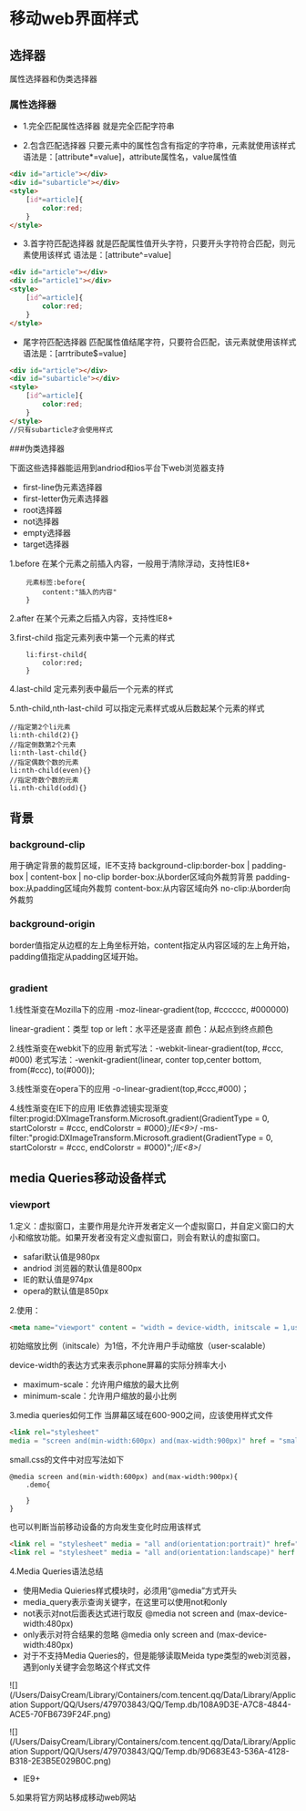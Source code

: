 # 移动web界面样式

## 选择器
属性选择器和伪类选择器

### 属性选择器
- 1.完全匹配属性选择器
就是完全匹配字符串

- 2.包含匹配选择器
只要元素中的属性包含有指定的字符串，元素就使用该样式
语法是：[attribute*=value]，attribute属性名，value属性值

```html
<div id="article"></div>
<div id="subarticle"></div>
<style>
	[id*=article]{
		color:red;
	}
</style>
```

- 3.首字符匹配选择器
就是匹配属性值开头字符，只要开头字符符合匹配，则元素使用该样式
语法是：[attribute^=value]

```html
<div id="article"></div>
<div id="article1"></div>
<style>
	[id^=article]{
		color:red;
	}
</style>
```

- 尾字符匹配选择器
匹配属性值结尾字符，只要符合匹配，该元素就使用该样式
语法是：[arrtribute$=value]

```html
<div id="article"></div>
<div id="subarticle"></div>
<style>
	[id^=article]{
		color:red;
	}
</style>
//只有subarticle才会使用样式

```

###伪类选择器

下面这些选择器能运用到andriod和ios平台下web浏览器支持
- first-line伪元素选择器
- first-letter伪元素选择器
- root选择器
- not选择器
- empty选择器
- target选择器


1.before
在某个元素之前插入内容，一般用于清除浮动，支持性IE8+
```style
	元素标签:before{
		content:"插入的内容"
	}
```

2.after
在某个元素之后插入内容，支持性IE8+

3.first-child
指定元素列表中第一个元素的样式

```style
	li:first-child{
		color:red;
	}

```

4.last-child
定元素列表中最后一个元素的样式


5.nth-child,nth-last-child
可以指定元素样式或从后数起某个元素的样式

```style
//指定第2个li元素
li:nth-child(2){}
//指定倒数第2个元素
li:nth-last-child{}
//指定偶数个数的元素
li:nth-child(even){}
//指定奇数个数的元素
li.nth-child(odd){}
```

## 背景

### background-clip
用于确定背景的裁剪区域，IE不支持
background-clip:border-box | padding-box | content-box | no-clip
border-box:从border区域向外裁剪背景
padding-box:从padding区域向外裁剪
content-box:从内容区域向外
no-clip:从border向外裁剪


### background-origin
border值指定从边框的左上角坐标开始，content指定从内容区域的左上角开始，padding值指定从padding区域开始。

```style

```

### gradient

1.线性渐变在Mozilla下的应用
-moz-linear-gradient(top, #cccccc, #000000)

linear-gradient：类型
top or left：水平还是竖直
颜色：从起点到终点颜色

2.线性渐变在webkit下的应用
新式写法：-webkit-linear-gradient(top, #ccc, #000)
老式写法：-wenkit-gradient(linear, conter top,center bottom, from(#ccc), to(#000));

3.线性渐变在opera下的应用
-o-linear-gradient(top,#ccc,#000)；

4.线性渐变在IE下的应用
IE依靠滤镜实现渐变
filter:progid:DXImageTransform.Microsoft.gradient(GradientType = 0, startColorstr = #ccc, endColorstr = #000);/*IE<9>*/
-ms-filter:"progid:DXImageTransform.Microsoft.gradient(GradientType = 0, startColorstr = #ccc, endColorstr = #000)";/*IE<8>*/

## media Queries移动设备样式

### viewport

1.定义：虚拟窗口，主要作用是允许开发者定义一个虚拟窗口，并自定义窗口的大小和缩放功能。如果开发者没有定义虚拟窗口，则会有默认的虚拟窗口。

- safari默认值是980px
- andriod 浏览器的默认值是800px
- IE的默认值是974px
- opera的默认值是850px

2.使用：

```html
<meta name="viewport" content = "width = device-width, initscale = 1,user-scalable = 0">
```
初始缩放比例（initscale）为1倍，不允许用户手动缩放（user-scalable）

device-width的表达方式来表示phone屏幕的实际分辨率大小

- maximum-scale：允许用户缩放的最大比例
- minimum-scale：允许用户缩放的最小比例

3.media queries如何工作
当屏幕区域在600-900之间，应该使用样式文件

```html
<link rel="stylesheet"
media = "screen and(min-width:600px) and(max-width:900px)" href = "small.css"/>
```

small.css的文件中对应写法如下
```style
@media screen and(min-width:600px) and(max-width:900px){
	.demo{
		
	}
}

```


也可以判断当前移动设备的方向发生变化时应用该样式

```html
<link rel = "stylesheet" media = "all and(orientation:portrait)" href="portrait.css">
<link rel = "stylesheet" media = "all and(orientation:landscape)" herf = "landscape.css" />

```

4.Media Queries语法总结

- 使用Media Quieries样式模块时，必须用“@media”方式开头
- media_query表示查询关键字，在这里可以使用not和only
- not表示对not后面表达式进行取反
@media not screen and (max-device-width:480px)
- only表示对符合结果的忽略
@media only screen and (max-device-width:480px)
- 对于不支持Media Queries的，但是能够读取Meida type类型的web浏览器，遇到only关键字会忽略这个样式文件

![](/Users/DaisyCream/Library/Containers/com.tencent.qq/Data/Library/Application Support/QQ/Users/479703843/QQ/Temp.db/108A9D3E-A7C8-4844-ACE5-70FB6739F24F.png)

![](/Users/DaisyCream/Library/Containers/com.tencent.qq/Data/Library/Application Support/QQ/Users/479703843/QQ/Temp.db/9D683E43-536A-4128-B318-2E3B5E029B0C.png)

- IE9+


5.如果将官方网站移成移动web网站




















